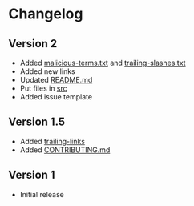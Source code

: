 # Changelog

## Version 2
- Added [malicious-terms.txt](./src/malicious-terms.txt) and [trailing-slashes.txt](./src/trailing-slashes)
- Added new links
- Updated [README.md](./README.md)
- Put files in [src](./src)
- Added issue template

## Version 1.5
- Added [trailing-links](./src/trailing-links.txt)
- Added [CONTRIBUTING.md](./CONTRIBUTING)

## Version 1
- Initial release